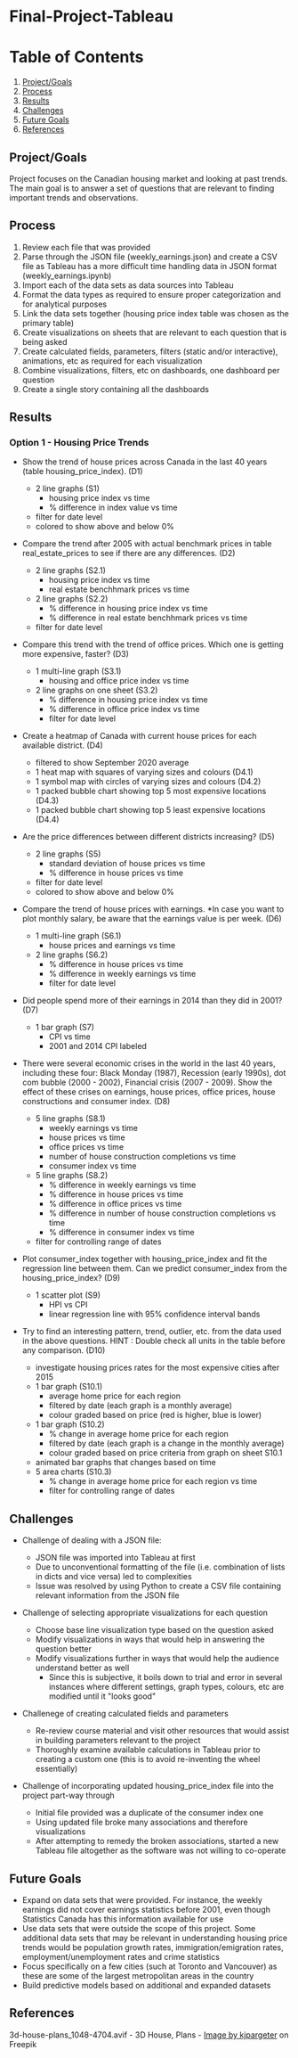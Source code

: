 # Final-Project-Tableau

# Table of Contents
1. [Project/Goals](#projectgoals)
2. [Process](#process)
3. [Results](#results)
4. [Challenges](#challenges)
5. [Future Goals](#future-goals)
6. [References](#references)

## Project/Goals
Project focuses on the Canadian housing market and looking at past trends. The main goal is to answer a set of questions that are relevant to finding important trends and observations.

## Process
1. Review each file that was provided
2. Parse through the JSON file (weekly_earnings.json) and create a CSV file as Tableau has a more difficult time handling data in JSON format (weekly_earnings.ipynb)
3. Import each of the data sets as data sources into Tableau
4. Format the data types as required to ensure proper categorization and for analytical purposes
5. Link the data sets together (housing price index table was chosen as the primary table)
6. Create visualizations on sheets that are relevant to each question that is being asked
7. Create calculated fields, parameters, filters (static and/or interactive), animations, etc as required for each visualization
8. Combine visualizations, filters, etc on dashboards, one dashboard per question
9. Create a single story containing all the dashboards

## Results
### Option 1 - Housing Price Trends

- Show the trend of house prices across Canada in the last 40 years (table housing_price_index). (D1)
    - 2 line graphs (S1)
        - housing price index vs time
        - % difference in index value vs time
    - filter for date level
    - colored to show above and below 0%

- Compare the trend after 2005 with actual benchmark prices in table real_estate_prices to see if there are any differences. (D2)
    - 2 line graphs (S2.1)
        - housing price index vs time
        - real estate benchhmark prices vs time
    - 2 line graphs (S2.2)
        - % difference in housing price index vs time
        - % difference in real estate benchhmark prices vs time
    - filter for date level

- Compare this trend with the trend of office prices. Which one is getting more expensive, faster? (D3)
    - 1 multi-line graph (S3.1)
        - housing and office price index vs time
    - 2 line graphs on one sheet (S3.2)
        - % difference in housing price index vs time
        - % difference in office price index vs time
        - filter for date level

- Create a heatmap of Canada with current house prices for each available district. (D4)
    - filtered to show September 2020 average
    - 1 heat map with squares of varying sizes and colours (D4.1)
    - 1 symbol map with circles of varying sizes and colours (D4.2)
    - 1 packed bubble chart showing top 5 most expensive locations (D4.3)
    - 1 packed bubble chart showing top 5 least expensive locations (D4.4)

- Are the price differences between different districts increasing? (D5)
    - 2 line graphs (S5)
        - standard deviation of house prices vs time
        - % difference in house prices vs time
    - filter for date level
    - colored to show above and below 0%

- Compare the trend of house prices with earnings. \*In case you want to plot monthly salary, be aware that the earnings value is per week. (D6)
    - 1 multi-line graph (S6.1)
        - house prices and earnings vs time
    - 2 line graphs (S6.2)
        - % difference in house prices vs time
        - % difference in weekly earnings vs time
        - filter for date level

- Did people spend more of their earnings in 2014 than they did in 2001? (D7)
    - 1 bar graph (S7)
    	- CPI vs time
    	- 2001 and 2014 CPI labeled

- There were several economic crises in the world in the last 40 years, including these four: Black Monday (1987), Recession (early 1990s), dot com bubble (2000 - 2002), Financial crisis (2007 - 2009). Show the effect of these crises on earnings, house prices, office prices, house constructions and consumer index. (D8)
	- 5 line graphs (S8.1)
	    - weekly earnings vs time
	    - house prices vs time
	    - office prices vs time
	    - number of house construction completions vs time
	    - consumer index vs time
	- 5 line graphs (S8.2)
	    - % difference in weekly earnings vs time
	    - % difference in house prices vs time
	    - % difference in office prices vs time
	    - % difference in number of house construction completions vs time
	    - % difference in consumer index vs time
	- filter for controlling range of dates

- Plot consumer_index together with housing_price_index and fit the regression line between them. Can we predict consumer_index from the housing_price_index? (D9)
    - 1 scatter plot (S9)
    	- HPI vs CPI
    	- linear regression line with 95% confidence interval bands

- Try to find an interesting pattern, trend, outlier, etc. from the data used in the above questions. HINT : Double check all units in the table before any comparison. (D10)
	- investigate housing prices rates for the most expensive cities after 2015
	- 1 bar graph (S10.1)
		- average home price for each region
		- filtered by date (each graph is a monthly average)
		- colour graded based on price (red is higher, blue is lower)
	- 1 bar graph (S10.2)
		- % change in average home price for each region
		- filtered by date (each graph is a change in the monthly average)
		- colour graded based on price criteria from graph on sheet S10.1
	- animated bar graphs that changes based on time
	- 5 area charts (S10.3)
		- % change in average home price for each region vs time
		- filter for controlling range of dates

## Challenges
- Challenge of dealing with a JSON file:
	- JSON file was imported into Tableau at first
	- Due to unconventional formatting of the file (i.e. combination of lists in dicts and vice versa) led to complexities
	- Issue was resolved by using Python to create a CSV file containing relevant information from the JSON file

- Challenge of selecting appropriate visualizations for each question
	- Choose base line visualization type based on the question asked
	- Modify visualizations in ways that would help in answering the question better
	- Modify visualizations further in ways that would help the audience understand better as well
		- Since this is subjective, it boils down to trial and error in several instances where different settings, graph types, colours, etc are modified until it "looks good"

- Challenege of creating calculated fields and parameters
	- Re-review course material and visit other resources that would assist in building parameters relevant to the project
	- Thoroughly examine available calculations in Tableau prior to creating a custom one (this is to avoid re-inventing the wheel essentially)

- Challenge of incorporating updated housing_price_index file into the project part-way through
	- Initial file provided was a duplicate of the consumer index one
	- Using updated file broke many associations and therefore visualizations
	- After attempting to remedy the broken associations, started a new Tableau file altogether as the software was not willing to co-operate

## Future Goals
- Expand on data sets that were provided. For instance, the weekly earnings did not cover earnings statistics before 2001, even though Statistics Canada has this information available for use
- Use data sets that were outside the scope of this project. Some additional data sets that may be relevant in understanding housing price trends would be population growth rates, immigration/emigration rates, employment/unemployment rates and crime statistics
- Focus specifically on a few cities (such at Toronto and Vancouver) as these are some of the largest metropolitan areas in the country
- Build predictive models based on additional and expanded datasets

## References
3d-house-plans_1048-4704.avif - 3D House, Plans - <a href="https://www.freepik.com/free-photo/3d-house-plans_1020519.htm">Image by kjpargeter</a> on Freepik